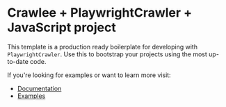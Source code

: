 # Crawlee + PlaywrightCrawler + JavaScript project

This template is a production ready boilerplate for developing with `PlaywrightCrawler`. Use this to bootstrap your projects using the most up-to-date code.

If you're looking for examples or want to learn more visit:

- [Documentation](https://crawlee.dev/js/api/playwright-crawler/class/PlaywrightCrawler)
- [Examples](https://crawlee.dev/js/docs/examples/playwright-crawler)
